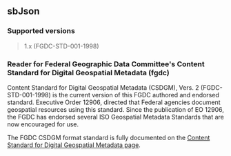 
## sbJson

### Supported versions

> 1.x (FGDC-STD-001-1998)

### Reader for Federal Geographic Data Committee's Content Standard for Digital Geospatial Metadata (fgdc)

Content Standard for Digital Geospatial Metadata (CSDGM), Vers. 2 
(FGDC-STD-001-1998) is the current version of this FGDC authored and 
endorsed standard. Executive Order 12906, directed that Federal agencies 
document geospatial resources using this standard. Since the publication 
of EO 12906, the FGDC has endorsed several ISO Geospatial Metadata 
Standards that are now encouraged for use.

The FGDC CSDGM format standard is fully documented on the 
[Content Standard for Digital Geospatial Metadata page](https://www.fgdc.gov/metadata/csdgm-standard).
